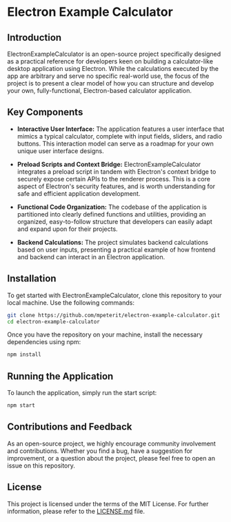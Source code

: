 # Electron Example Calculator

## Introduction

ElectronExampleCalculator is an open-source project specifically designed as a practical reference for developers keen on building a calculator-like desktop application using Electron. While the calculations executed by the app are arbitrary and serve no specific real-world use, the focus of the project is to present a clear model of how you can structure and develop your own, fully-functional, Electron-based calculator application.

## Key Components

- __Interactive User Interface:__ The application features a user interface that mimics a typical calculator, complete with input fields, sliders, and radio buttons. This interaction model can serve as a roadmap for your own unique user interface designs.

- __Preload Scripts and Context Bridge:__ ElectronExampleCalculator integrates a preload script in tandem with Electron's context bridge to securely expose certain APIs to the renderer process. This is a core aspect of Electron's security features, and is worth understanding for safe and efficient application development.

- __Functional Code Organization:__ The codebase of the application is partitioned into clearly defined functions and utilities, providing an organized, easy-to-follow structure that developers can easily adapt and expand upon for their projects.

- __Backend Calculations:__ The project simulates backend calculations based on user inputs, presenting a practical example of how frontend and backend can interact in an Electron application.

## Installation

To get started with ElectronExampleCalculator, clone this repository to your local machine. Use the following commands:

```bash
git clone https://github.com/mpeterit/electron-example-calculator.git
cd electron-example-calculator
```

Once you have the repository on your machine, install the necessary dependencies using npm:

```bash
npm install
```

## Running the Application

To launch the application, simply run the start script:

```bash
npm start
```

## Contributions and Feedback

As an open-source project, we highly encourage community involvement and contributions. Whether you find a bug, have a suggestion for improvement, or a question about the project, please feel free to open an issue on this repository.

## License

This project is licensed under the terms of the MIT License. For further information, please refer to the [LICENSE.md](LICENSE.md) file.